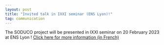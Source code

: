 ```yaml
---
layout: post
title: "Invited talk in IXXI seminar (ENS Lyon)!"
tag: communication
---
```

The SODUCO project will be presented in IXXI seminar on 20 February 2023 at ENS Lyon !
[Click here for more information (in French)](https://gitlab.liris.cnrs.fr/geode/seminaires-ixxi)
